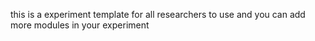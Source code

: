 this is a experiment template for all researchers to use and you can add more modules in your experiment 
